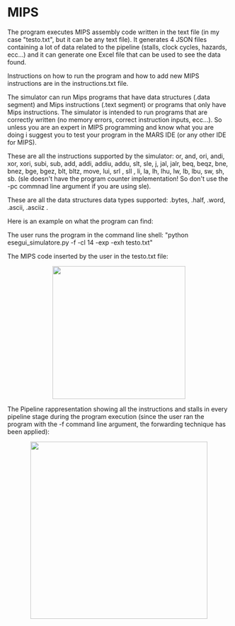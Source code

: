 # MIPS

The program executes MIPS assembly code written in the text file (in my case "testo.txt", but it can be any text file). It generates 4 JSON files containing a lot of data related to the pipeline (stalls, clock cycles, hazards, ecc...) and 
it can generate one Excel file that can be used to see the data found. 

Instructions on how to run the program and how to add new MIPS instructions are in the instructions.txt file.

The simulator can run Mips programs that have data structures (.data segment) and Mips instructions (.text segment) or programs that only have Mips instructions. 
The simulator is intended to run programs that are correctly written (no memory errors, correct instruction inputs, ecc...). So unless you are an expert in MIPS programming and know what you are doing i suggest you to test your program in the MARS IDE (or any other IDE for MIPS).  

These are all the instructions supported by the simulator: or, and, ori, andi, xor, xori, subi, sub, add, addi, addiu, addu, slt, sle, j, jal, jalr, beq, beqz, bne, bnez, bge, bgez, blt, bltz, move, lui, srl , sll , li, la, lh, lhu, lw, lb, lbu, sw, sh, sb. (sle doesn't have the program counter implementation! So don't use the -pc commnad line argument if you are using sle).

These are all the data structures data types supported: .bytes, .half, .word, .ascii, .asciiz .

Here is an example on what the program can find:

The user runs the program in the command line shell: "python esegui_simulatore.py -f -cl 14 -exp -exh testo.txt"

The MIPS code inserted by the user in the testo.txt file:

<p align="center">
  <img src= "https://github.com/Maxitoth/MIPS/assets/105019914/caeb8154-20a1-4b13-8634-55c20d7abc23" width="300" heigth="250">
</p>

The Pipeline rappresentation showing all the instructions and stalls in every pipeline stage during the program execution (since the user ran the program with the -f command line argument, the forwarding technique has been applied):

<p align="center">
  <img src= "https://github.com/Maxitoth/MIPS/assets/105019914/551a484d-2b1b-4951-aa63-0eb5828d00a0" width="400" heigth="350">
</p>





